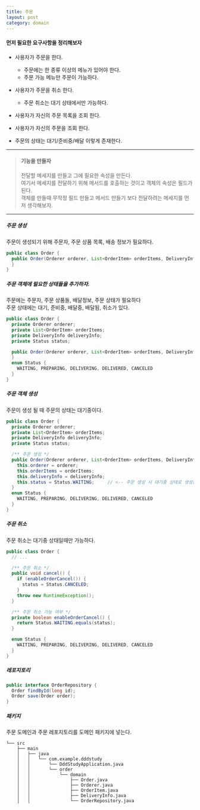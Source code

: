 ```yaml
---
title: 주문
layout: post
category: domain
---
```


#### 먼저 필요한 요구사항을 정리해보자
- 사용자가 주문을 한다.
  - 주문에는 한 종류 이상의 메뉴가 있어야 한다.
  - 주문 가능 메뉴만 주문이 가능하다.

- 사용자가 주문을 취소 한다.
  - 주문 취소는 대기 상태에서만 가능하다.

- 사용자가 자신의 주문 목록을 조회 한다.
- 사용자가 자신의 주문을 조회 한다.
- 주문의 상태는 대기/준비중/배달 이렇게 존재한다.

---
> #### 기능을 만들자
> 전달할 메세지를 만들고 그에 필요한 속성을 만든다.  
> 여기서 메세지를 전달하기 위해 메서드를 호출하는 것이고 객체의 속성은 필드가 된다.  
> 객체를 만들때 무작정 필드 만들고 메서드 만들기 보다 전달하려는 메세지를 먼저 생각해보자.  

---
##### 주문 생성
주문이 생성되기 위해 주문자, 주문 상품 목록, 배송 정보가 필요하다.
```java
public class Order {
  public Order(Orderer orderer, List<OrderItem> orderItems, DeliveryInfo deliveryInfo) {
  }
}
```
##### 주문 객체에 필요한 상태들을 추가하자.
주문에는 주문자, 주문 상품들, 배달정보, 주문 상태가 필요하다  
주문 상태에는 대기, 준비중, 배달중, 배달됨, 취소가 있다.
```java
public class Order {
  private Orderer orderer;
  private List<OrderItem> orderItems;
  private DeliveryInfo deliveryInfo;
  private Status status;

  public Order(Orderer orderer, List<OrderItem> orderItems, DeliveryInfo deliveryInfo) {
  }
  enum Status {
    WAITING, PREPARING, DELIVERING, DELIVERED, CANCELED
  }
}
```
##### 주문 객체 생성
주문이 생성 될 때 주문의 상태는 대기중이다.
```java
public class Order {
  private Orderer orderer;
  private List<OrderItem> orderItems;
  private DeliveryInfo deliveryInfo;
  private Status status;

  /** 주문 생성 */
  public Order(Orderer orderer, List<OrderItem> orderItems, DeliveryInfo deliveryInfo) {
    this.orderer = orderer;
    this.orderItems = orderItems;
    this.deliveryInfo = deliveryInfo;
    this.status = Status.WAITING;     // <-- 주문 생성 시 대기중 상태로 생성됨
  }
  enum Status {
    WAITING, PREPARING, DELIVERING, DELIVERED, CANCELED
  }
}
```
##### 주문 취소
주문 취소는 대기중 상태일때만 가능하다.  
```java
public class Order {
  // ...

  /** 주문 취소 */
  public void cancel() {
    if (enableOrderCancel()) {
      status = Status.CANCELED;
    }
    throw new RuntimeException();
  }

  /** 주문 취소 가능 여부 */
  private boolean enableOrderCancel() {
    return Status.WAITING.equals(status);
  }

  enum Status {
    WAITING, PREPARING, DELIVERING, DELIVERED, CANCELED
  }
}
```
##### 레포지토리
```java
public interface OrderRepository {
  Order findById(long id);
  Order save(Order order);
}
```
##### 패키지
주문 도메인과 주문 레포지토리를 도메인 패키지에 넣는다.  
```
└── src
    ├── main
    │   ├── java
    │   │   └── com.example.dddstudy
    │   │       └── DddStudyApplication.java
    │   │       └── order
    │   │           └── domain
    │   │               ├── Order.java
    │   │               ├── Orderer.java
    │   │               ├── OrderItem.java
    │   │               ├── DeliveryInfo.java
    │   │               └── OrderRepository.java
```
[comment]: <> (    │   └── resources)
[comment]: <> (    │       └── application.properties)



[comment]: <> (#### 주문 서비스)
[comment]: <> (주문도메인에 일을 위임할 어플리케이션 서비스를 만든다.)
[comment]: <> (```java)
[comment]: <> (/**)
[comment]: <> ( * 주문하기 기능)
[comment]: <> ( */)
[comment]: <> (public class OrderService {)
[comment]: <> (  // 주문하기)
[comment]: <> (  void order&#40;&#41; {)
[comment]: <> (  })
[comment]: <> (})
[comment]: <> (```)


[comment]: <> (주문이 생성되면 주문 상태가 대기로 되어야한다.  )
[comment]: <> (주문 도메인의 필요 항목은 주문 상태, 주문 항목, 주문자, 배송 정보가 있을 것이다.  )
[comment]: <> (```java)
[comment]: <> (public class Order {)
[comment]: <> (  private Orderer orderer;)
[comment]: <> (  private List<OrderItem> orderItems;)
[comment]: <> (  private ShippingInfo shippingInfo;)
[comment]: <> (  public Order&#40;Orderer orderer, List<OrderItem> orderItems, ShippingInfo shippingInfo&#41; {)
[comment]: <> (  })
[comment]: <> (})
[comment]: <> (```)
